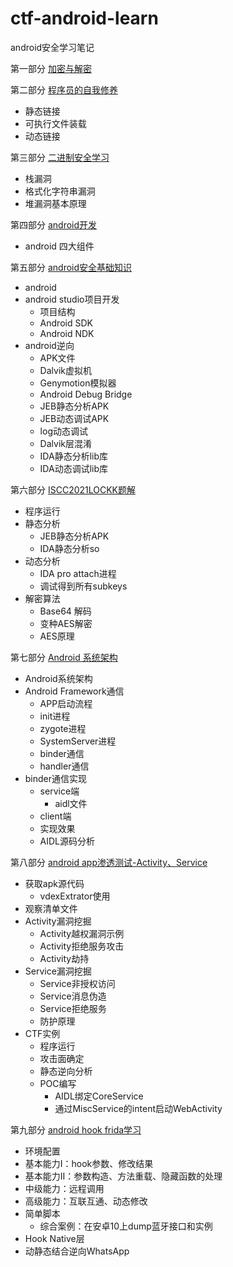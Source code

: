 # ctf-android-learn
android安全学习笔记

第一部分 [加密与解密](./密码学/加密与解密.md)

第二部分 [程序员的自我修养](./程序员的自我修养/程序员的自我修养.md)

- 静态链接
- 可执行文件装载
- 动态链接

第三部分  [二进制安全学习](./二进制安全学习/二进制安全学习.md)

- 栈漏洞
- 格式化字符串漏洞
- 堆漏洞基本原理

第四部分 [android开发](./android开发/android开发.md)

- android 四大组件

第五部分 [android安全基础知识](./android安全学习/android安全学习.md)

  * android
  * android studio项目开发
    * 项目结构
    * Android SDK
    * Android NDK
  * android逆向
    * APK文件
    * Dalvik虚拟机
    * Genymotion模拟器
    * Android Debug Bridge
    * JEB静态分析APK
    * JEB动态调试APK
    * log动态调试
    * Dalvik层混淆
    * IDA静态分析lib库
    * IDA动态调试lib库

第六部分 [ISCC2021LOCKK题解](./LOCKK题解/ISCC2021LOCKK题解.md)

* 程序运行
* 静态分析
  * JEB静态分析APK
  * IDA静态分析so
* 动态分析
  * IDA pro attach进程
  * 调试得到所有subkeys
* 解密算法
  * Base64 解码
  * 变种AES解密
  * AES原理

第七部分 [Android 系统架构](./android_framework/android_framework.md)

- Android系统架构
- Android Framework通信
  - APP启动流程
  - init进程
  - zygote进程
  - SystemServer进程
  - binder通信
  - handler通信
- binder通信实现
  * service端
    * aidl文件
  * client端
  * 实现效果
  * AIDL源码分析

第八部分 [android app渗透测试-Activity、Service](./android攻击面/android攻击面整理.md)

* 获取apk源代码
  * vdexExtrator使用
* 观察清单文件
* Activity漏洞挖掘
  * Activity越权漏洞示例
  * Activity拒绝服务攻击
  * Activity劫持
* Service漏洞挖掘
  * Service非授权访问
  * Service消息伪造
  * Service拒绝服务
  * 防护原理
* CTF实例
  * 程序运行
  * 攻击面确定
  * 静态逆向分析
  * POC编写
    * AIDL绑定CoreService
    * 通过MiscService的intent启动WebActivity

第九部分 [android hook frida学习](./android-hook/android-hook学习.md)

* 环境配置
* 基本能力Ⅰ：hook参数、修改结果
* 基本能力Ⅱ：参数构造、方法重载、隐藏函数的处理
* 中级能力：远程调用
* 高级能力：互联互通、动态修改
* 简单脚本
  * 综合案例：在安卓10上dump蓝牙接口和实例
* Hook Native层
* 动静态结合逆向WhatsApp

